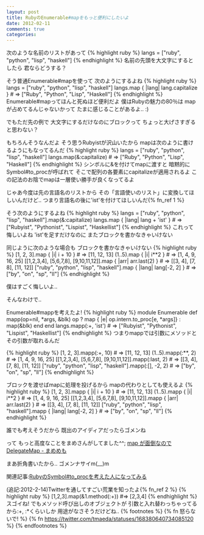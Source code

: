 ```yaml
---
layout: post
title: RubyのEnumerable#mapをもっと便利にしたいよ
date: 2012-02-11
comments: true
categories:
---
```



次のような名前のリストがあって
{% highlight ruby %}
langs = ["ruby", "python", "lisp", "haskell"]
{% endhighlight %}
名前の先頭を大文字にするとしたら
君ならどうする？

そう普通Enumerable#mapを使って
次のようにするよね
{% highlight ruby %}
langs = ["ruby", "python", "lisp", "haskell"]
langs.map { |lang| lang.capitalize } # => ["Ruby", "Python", "Lisp", "Haskell"]
{% endhighlight %}
Enumerable#mapってほんと死ぬほど便利だよ
僕はRubyの魅力の80％は
mapが占めてるんじゃないかって
たまに感じることがあるよ.. :)

でもただ先の例で
大文字にするだけなのにブロックって
ちょっと大げさすぎると思わない？

もちろんそうなんだよ
そう思うRubyistが沢山いたから
mapは次のように書けるようにもなってるんだ
{% highlight ruby %}
langs = ["ruby", "python", "lisp", "haskell"]
langs.map(&:capitalize) # => ["Ruby", "Python", "Lisp", "Haskell"]
{% endhighlight %}
シンボルに&を付けてmapに渡すと
暗黙的にSymbol#to_procが呼ばれて
そこで配列の各要素にcapitalizeが適用されるよ
この記法のお陰でmapは一層使い勝手が良くなってるよ

じゃあ今度は先の言語名のリストから
その「言語使いのリスト」に変換してほしいんだけど..
つまり言語名の後に'ist'を付けてほしいんだ{% fn_ref 1 %}

そう次のようにするよね
{% highlight ruby %}
langs = ["ruby", "python", "lisp", "haskell"].map(&:capitalize)
langs.map { |lang| lang + 'ist' } # => ["Rubyist", "Pythonist", "Lispist", "Haskellist"]
{% endhighlight %}
これって悔しいよね
'ist'を足すだけなのに
またブロックを書かなきゃいけない

同じように次のような場合も
ブロックを書かなきゃいけない
{% highlight ruby %}
[1, 2, 3].map { |i| i + 10 } # => [11, 12, 13]
(1..5).map { |i| i**2 } # => [1, 4, 9, 16, 25]
[[1,2,3,4], [5,6,7,8], [9,10,11,12]].map { |arr| arr.last(2) } # => [[3, 4], [7, 8], [11, 12]]
["ruby", "python", "lisp", "haskell"].map { |lang| lang[-2, 2] } # => ["by", "on", "sp", "ll"]
{% endhighlight %}

僕はすごく悔しいよ..

そんなわけで..

Enumerable#mappを考えたよ!
{% highlight ruby %}
module Enumerable
  def mapp(op=nil, *args, &blk)
    op ? map { |e| op.intern.to_proc[e, *args]} : map(&blk)
  end
end
langs.mapp(:+, 'ist') # => ["Rubyist", "Pythonist", "Lispist", "Haskellist"]
{% endhighlight %}
つまりmappでは引数にメソッドと
その引数が取れるんだ

{% highlight ruby %}
[1, 2, 3].mapp(:+, 10) # => [11, 12, 13]
(1..5).mapp(:**, 2) # => [1, 4, 9, 16, 25]
[[1,2,3,4], [5,6,7,8], [9,10,11,12]].mapp(:last, 2) # => [[3, 4], [7, 8], [11, 12]]
["ruby", "python", "lisp", "haskell"].mapp(:[], -2, 2) # => ["by", "on", "sp", "ll"]
{% endhighlight %}

ブロックを渡せばmapに処理を投げるから
mapの代わりとしても使えるよ
{% highlight ruby %}
[1, 2, 3].mapp { |i| i + 10 } # => [11, 12, 13]
(1..5).mapp { |i| i**2 } # => [1, 4, 9, 16, 25]
[[1,2,3,4], [5,6,7,8], [9,10,11,12]].mapp { |arr| arr.last(2) } # => [[3, 4], [7, 8], [11, 12]]
["ruby", "python", "lisp", "haskell"].mapp { |lang| lang[-2, 2] } # => ["by", "on", "sp", "ll"]
{% endhighlight %}

誰でも考えそうだから
既出のアイディアだったらゴメンね

って
もっと高度なことをまめさんがしてました^^;
[map が面倒なので DelegateMap - まめめも](http://d.hatena.ne.jp/ku-ma-me/20090312/p1)

まあ折角書いたから..
ゴメンナサイm(__)m

関連記事:[RubyのSymbol#to_procを考えた人になってみる](/2008/09/17/Ruby-Symbol-to_proc/)

(追記:2012-2-14)Twitterを通してすごい荒業を知ったよ{% fn_ref 2 %}
{% highlight ruby %}
 [1,2,3].map(&1.method(:+)) #=> [2,3,4]
{% endhighlight %}
スゴイね!
でもメソッド呼び出しのオブジェクトが
引数と入れ替わっちゃってるから:+, :*くらいしか
用途がなさそうだけどね..
{% footnotes %}
   {% fn 怒らないで! %}
   {% fn https://twitter.com/tmaeda/statuses/168380640734085120 %}
{% endfootnotes %}
